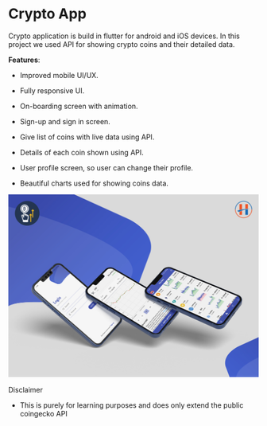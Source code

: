# Crypto App

Crypto application is build in flutter for android and iOS devices. In this project we used API for showing crypto coins and their detailed data.

**Features**:

- Improved mobile UI/UX.

- Fully responsive UI.

- On-boarding screen with animation.

- Sign-up and sign in screen.

- Give list of coins with live data using API.

- Details of each coin shown using API.

- User profile screen, so user can change their profile.

- Beautiful charts used for showing coins data.

![Preview](./crypto_app.png)

Disclaimer
- This is purely for learning purposes and does only extend the public coingecko API

